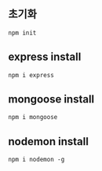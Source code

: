 ## 초기화

```
npm init
```

## express install

```
npm i express
```

## mongoose install

```
npm i mongoose
```

## nodemon install

```
npm i nodemon -g
```
